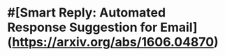 #[Smart Reply: Automated Response Suggestion for Email] (https://arxiv.org/abs/1606.04870)
============================
